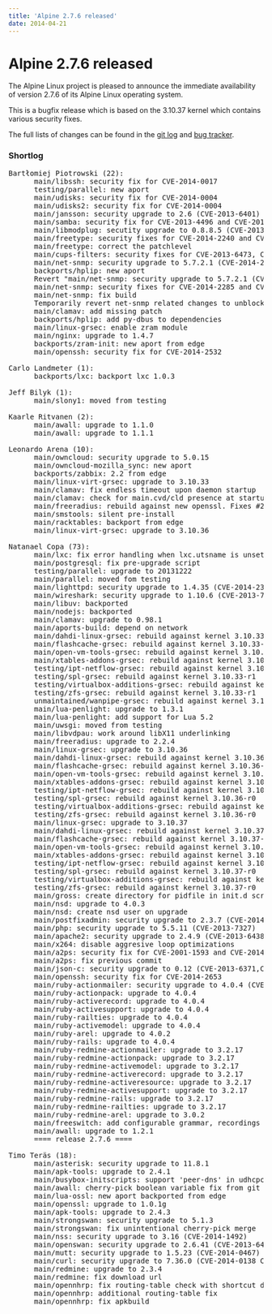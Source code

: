 ```yaml
---
title: 'Alpine 2.7.6 released'
date: 2014-04-21
---
```


# Alpine 2.7.6 released
The Alpine Linux project is pleased to announce the immediate availability of version 2.7.6 of its Alpine Linux operating system.

This is a bugfix release which is based on the 3.10.37 kernel which contains various security fixes.

The full lists of changes can be found in the <a href="http://git.alpinelinux.org/cgit/aports/log/?h=v2.7.6">git log</a> and <a href="http://bugs.alpinelinux.org/versions/78">bug tracker</a>.

<h3>Shortlog</h3>

<pre>
Bartłomiej Piotrowski (22):
      main/libssh: security fix for CVE-2014-0017
      testing/parallel: new aport
      main/udisks: security fix for CVE-2014-0004
      main/udisks2: security fix for CVE-2014-0004
      main/jansson: security upgrade to 2.6 (CVE-2013-6401)
      main/samba: security fix for CVE-2013-4496 and CVE-2013-6442
      main/libmodplug: secutity upgrade to 0.8.8.5 (CVE-2013-4233, CVE-2013-4234
      main/freetype: security fixes for CVE-2014-2240 and CVE-2014-2241
      main/freetype: correct the patchlevel
      main/cups-filters: security fixes for CVE-2013-6473, CVE-2013-6476, CVE-20
      main/net-snmp: security upgrade to 5.7.2.1 (CVE-2014-2285, CVE-2014-2284)
      backports/hplip: new aport
      Revert "main/net-snmp: security upgrade to 5.7.2.1 (CVE-2014-2285, CVE-201
      main/net-snmp: security fixes for CVE-2014-2285 and CVE-2014-2284
      main/net-snmp: fix build
      Temporarily revert net-snmp related changes to unblock builders.
      main/clamav: add missing patch
      backports/hplip: add py-dbus to dependencies
      main/linux-grsec: enable zram module
      main/nginx: upgrade to 1.4.7
      backports/zram-init: new aport from edge
      main/openssh: security fix for CVE-2014-2532

Carlo Landmeter (1):
      backports/lxc: backport lxc 1.0.3

Jeff Bilyk (1):
      main/slony1: moved from testing

Kaarle Ritvanen (2):
      main/awall: upgrade to 1.1.0
      main/awall: upgrade to 1.1.1

Leonardo Arena (10):
      main/owncloud: security upgrade to 5.0.15
      main/owncloud-mozilla_sync: new aport
      backports/zabbix: 2.2 from edge
      main/linux-virt-grsec: upgrade to 3.10.33
      main/clamav: fix endless timeout upon daemon startup
      main/clamav: check for main.cvd/cld presence at startup
      main/freeradius: rebuild against new openssl. Fixes #2835
      main/smstools: silent pre-install
      main/racktables: backport from edge
      main/linux-virt-grsec: upgrade to 3.10.36

Natanael Copa (73):
      main/lxc: fix error handling when lxc.utsname is unset
      main/postgresql: fix pre-upgrade script
      testing/parallel: upgrade to 20131222
      main/parallel: moved fom testing
      main/lighttpd: security upgrade to 1.4.35 (CVE-2014-2323,CVE-2014-2324)
      main/wireshark: security upgrade to 1.10.6 (CVE-2013-7112,CVE-2013-7114)
      main/libuv: backported
      main/nodejs: backported
      main/clamav: upgrade to 0.98.1
      main/aports-build: depend on network
      main/dahdi-linux-grsec: rebuild against kernel 3.10.33-r1
      main/flashcache-grsec: rebuild against kernel 3.10.33-r1
      main/open-vm-tools-grsec: rebuild against kernel 3.10.33-r1
      main/xtables-addons-grsec: rebuild against kernel 3.10.33-r1
      testing/ipt-netflow-grsec: rebuild against kernel 3.10.33-r1
      testing/spl-grsec: rebuild against kernel 3.10.33-r1
      testing/virtualbox-additions-grsec: rebuild against kernel 3.10.33-r1
      testing/zfs-grsec: rebuild against kernel 3.10.33-r1
      unmaintained/wanpipe-grsec: rebuild against kernel 3.10.33-r1
      main/lua-penlight: upgrade to 1.3.1
      main/lua-penlight: add support for Lua 5.2
      main/uwsgi: moved from testing
      main/libvdpau: work around libX11 underlinking
      main/freeradius: upgrade to 2.2.4
      main/linux-grsec: upgrade to 3.10.36
      main/dahdi-linux-grsec: rebuild against kernel 3.10.36-r0
      main/flashcache-grsec: rebuild against kernel 3.10.36-r0
      main/open-vm-tools-grsec: rebuild against kernel 3.10.36-r0
      main/xtables-addons-grsec: rebuild against kernel 3.10.36-r0
      testing/ipt-netflow-grsec: rebuild against kernel 3.10.36-r0
      testing/spl-grsec: rebuild against kernel 3.10.36-r0
      testing/virtualbox-additions-grsec: rebuild against kernel 3.10.36-r0
      testing/zfs-grsec: rebuild against kernel 3.10.36-r0
      main/linux-grsec: upgrade to 3.10.37
      main/dahdi-linux-grsec: rebuild against kernel 3.10.37-r0
      main/flashcache-grsec: rebuild against kernel 3.10.37-r0
      main/open-vm-tools-grsec: rebuild against kernel 3.10.37-r0
      main/xtables-addons-grsec: rebuild against kernel 3.10.37-r0
      testing/ipt-netflow-grsec: rebuild against kernel 3.10.37-r0
      testing/spl-grsec: rebuild against kernel 3.10.37-r0
      testing/virtualbox-additions-grsec: rebuild against kernel 3.10.37-r0
      testing/zfs-grsec: rebuild against kernel 3.10.37-r0
      main/gross: create directory for pidfile in init.d script
      main/nsd: upgrade to 4.0.3
      main/nsd: create nsd user on upgrade
      main/postfixadmin: security upgrade to 2.3.7 (CVE-2014-2655)
      main/php: security upgrade to 5.5.11 (CVE-2013-7327)
      main/apache2: security upgrade to 2.4.9 (CVE-2013-6438,CVE-2014-0098)
      main/x264: disable aggresive loop optimizations
      main/a2ps: security fix for CVE-2001-1593 and CVE-2014-0466
      main/a2ps: fix previous commit
      main/json-c: security upgrade to 0.12 (CVE-2013-6371,CVE-2013-6370)
      main/openssh: security fix for CVE-2014-2653
      main/ruby-actionmailer: security upgrade to 4.0.4 (CVE-2013-6414,CVE-2013-
      main/ruby-actionpack: upgrade to 4.0.4
      main/ruby-activerecord: upgrade to 4.0.4
      main/ruby-activesupport: upgrade to 4.0.4
      main/ruby-railties: upgrade to 4.0.4
      main/ruby-activemodel: upgrade to 4.0.4
      main/ruby-arel: upgrade to 4.0.2
      main/ruby-rails: upgrade to 4.0.4
      main/ruby-redmine-actionmailer: upgrade to 3.2.17
      main/ruby-redmine-actionpack: upgrade to 3.2.17
      main/ruby-redmine-activemodel: upgrade to 3.2.17
      main/ruby-redmine-activerecord: upgrade to 3.2.17
      main/ruby-redmine-activeresource: upgrade to 3.2.17
      main/ruby-redmine-activesupport: upgrade to 3.2.17
      main/ruby-redmine-rails: upgrade to 3.2.17
      main/ruby-redmine-railties: upgrade to 3.2.17
      main/ruby-redmine-arel: upgrade to 3.0.2
      main/freeswitch: add configurable grammar, recordings and storage paths
      main/awall: upgrade to 1.2.1
      ==== release 2.7.6 ====

Timo Teräs (18):
      main/asterisk: security upgrade to 11.8.1
      main/apk-tools: upgrade to 2.4.1
      main/busybox-initscripts: support 'peer-dns' in udhcpc hook
      main/awall: cherry-pick boolean variable fix from git
      main/lua-ossl: new aport backported from edge
      main/openssl: upgrade to 1.0.1g
      main/apk-tools: upgrade to 2.4.3
      main/strongswan: security upgrade to 5.1.3
      main/strongswan: fix unintentional cherry-pick merge
      main/nss: security upgrade to 3.16 (CVE-2014-1492)
      main/openswan: security upgrade to 2.6.41 (CVE-2013-6466)
      main/mutt: security upgrade to 1.5.23 (CVE-2014-0467)
      main/curl: security upgrade to 7.36.0 (CVE-2014-0138 CVE-2014-0139)
      main/redmine: upgrade to 2.3.4
      main/redmine: fix download url
      main/opennhrp: fix routing-table check with shortcut destination interface
      main/opennhrp: additional routing-table fix
      main/opennhrp: fix apkbuild
</pre>
